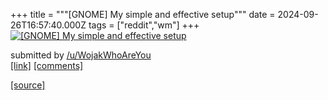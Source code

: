 +++
title = """[GNOME] My simple and effective setup"""
date = 2024-09-26T16:57:40.000Z
tags = ["reddit","wm"]
+++
[![[GNOME] My simple and effective setup](https://a.thumbs.redditmedia.com/NTKkF4JQaNWashwbzHk1PWjjs7mk8-iikdqax_BaBg4.jpg "[GNOME] My simple and effective setup")](https://www.reddit.com/r/unixporn/comments/1fq12oz/gnome_my_simple_and_effective_setup/)

submitted by [/u/WojakWhoAreYou](https://www.reddit.com/user/WojakWhoAreYou)  
[\[link\]](https://www.reddit.com/gallery/1fq12oz) [\[comments\]](https://www.reddit.com/r/unixporn/comments/1fq12oz/gnome_my_simple_and_effective_setup/)

[[source]](https://www.reddit.com/r/unixporn/comments/1fq12oz/gnome_my_simple_and_effective_setup/)
